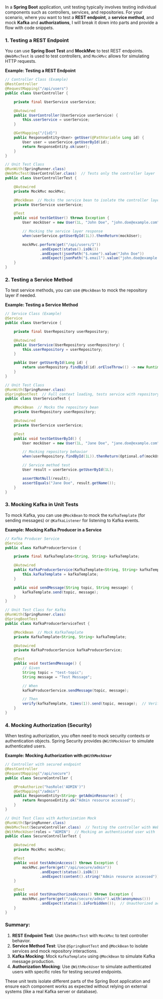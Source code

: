 In a **Spring Boot** application, unit testing typically involves testing individual components such as controllers,
services, and repositories. For your scenario, where you want to test a **REST endpoint**, a **service method**, and
mock **Kafka** and **authorizations**, I will break it down into parts and provide a flow with code snippets.

### 1. **Testing a REST Endpoint**

You can use **Spring Boot Test** and **MockMvc** to test REST endpoints. `@WebMvcTest` is used to test controllers, and
`MockMvc` allows for simulating HTTP requests.

**Example: Testing a REST Endpoint**

```java
// Controller Class (Example)
@RestController
@RequestMapping("/api/users")
public class UserController {

    private final UserService userService;

    @Autowired
    public UserController(UserService userService) {
        this.userService = userService;
    }

    @GetMapping("/{id}")
    public ResponseEntity<User> getUser(@PathVariable Long id) {
        User user = userService.getUserById(id);
        return ResponseEntity.ok(user);
    }
}

// Unit Test Class
@RunWith(SpringRunner.class)
@WebMvcTest(UserController.class)  // Tests only the controller layer
public class UserControllerTest {

    @Autowired
    private MockMvc mockMvc;

    @MockBean  // Mocks the service bean to isolate the controller layer
    private UserService userService;

    @Test
    public void testGetUser() throws Exception {
        User mockUser = new User(1L, "John Doe", "john.doe@example.com");

        // Mocking the service layer response
        when(userService.getUserById(1L)).thenReturn(mockUser);

        mockMvc.perform(get("/api/users/1"))
                .andExpect(status().isOk())
                .andExpect(jsonPath("$.name").value("John Doe"))
                .andExpect(jsonPath("$.email").value("john.doe@example.com"));
    }
}
```

### 2. **Testing a Service Method**

To test service methods, you can use `@MockBean` to mock the repository layer if needed.

**Example: Testing a Service Method**

```java
// Service Class (Example)
@Service
public class UserService {

    private final UserRepository userRepository;

    @Autowired
    public UserService(UserRepository userRepository) {
        this.userRepository = userRepository;
    }

    public User getUserById(Long id) {
        return userRepository.findById(id).orElseThrow(() -> new RuntimeException("User not found"));
    }
}

// Unit Test Class
@RunWith(SpringRunner.class)
@SpringBootTest  // Full context loading, tests service with repository
public class UserServiceTest {

    @MockBean  // Mocks the repository bean
    private UserRepository userRepository;

    @Autowired
    private UserService userService;

    @Test
    public void testGetUserById() {
        User mockUser = new User(1L, "Jane Doe", "jane.doe@example.com");

        // Mocking repository behavior
        when(userRepository.findById(1L)).thenReturn(Optional.of(mockUser));

        // Service method test
        User result = userService.getUserById(1L);

        assertNotNull(result);
        assertEquals("Jane Doe", result.getName());
    }
}
```

### 3. **Mocking Kafka in Unit Tests**

To mock Kafka, you can use `@MockBean` to mock the `KafkaTemplate` (for sending messages) or `@KafkaListener` for
listening to Kafka events.

**Example: Mocking Kafka Producer in a Service**

```java
// Kafka Producer Service
@Service
public class KafkaProducerService {

    private final KafkaTemplate<String, String> kafkaTemplate;

    @Autowired
    public KafkaProducerService(KafkaTemplate<String, String> kafkaTemplate) {
        this.kafkaTemplate = kafkaTemplate;
    }

    public void sendMessage(String topic, String message) {
        kafkaTemplate.send(topic, message);
    }
}

// Unit Test Class for Kafka
@RunWith(SpringRunner.class)
@SpringBootTest
public class KafkaProducerServiceTest {

    @MockBean  // Mock KafkaTemplate
    private KafkaTemplate<String, String> kafkaTemplate;

    @Autowired
    private KafkaProducerService kafkaProducerService;

    @Test
    public void testSendMessage() {
        // Given
        String topic = "test-topic";
        String message = "Test Message";

        // When
        kafkaProducerService.sendMessage(topic, message);

        // Then
        verify(kafkaTemplate, times(1)).send(topic, message);  // Verify that the message was sent
    }
}
```

### 4. **Mocking Authorization (Security)**

When testing authorization, you often need to mock security contexts or authentication objects. Spring Security provides
`@WithMockUser` to simulate authenticated users.

**Example: Mocking Authorization with `@WithMockUser`**

```java
// Controller with secured endpoint
@RestController
@RequestMapping("/api/secure")
public class SecureController {

    @PreAuthorize("hasRole('ADMIN')")
    @GetMapping("/admin")
    public ResponseEntity<String> getAdminResource() {
        return ResponseEntity.ok("Admin resource accessed");
    }
}

// Unit Test Class with Authorization Mock
@RunWith(SpringRunner.class)
@WebMvcTest(SecureController.class)  // Testing the controller with WebMvcTest
@WithMockUser(roles = "ADMIN")  // Mocking an authenticated user with 'ADMIN' role
public class SecureControllerTest {

    @Autowired
    private MockMvc mockMvc;

    @Test
    public void testAdminAccess() throws Exception {
        mockMvc.perform(get("/api/secure/admin"))
                .andExpect(status().isOk())
                .andExpect(content().string("Admin resource accessed"));
    }

    @Test
    public void testUnauthorizedAccess() throws Exception {
        mockMvc.perform(get("/api/secure/admin").with(anonymous()))
                .andExpect(status().isForbidden());  // Unauthorized access
    }
}
```

### Summary:

1. **REST Endpoint Test**: Use `@WebMvcTest` with `MockMvc` to test controller behavior.
2. **Service Method Test**: Use `@SpringBootTest` and `@MockBean` to isolate services and mock repository interactions.
3. **Kafka Mocking**: Mock `KafkaTemplate` using `@MockBean` to simulate Kafka message production.
4. **Authorization Mocking**: Use `@WithMockUser` to simulate authenticated users with specific roles for testing
   secured endpoints.

These unit tests isolate different parts of the Spring Boot application and ensure each component works as expected
without relying on external systems (like a real Kafka server or database).
